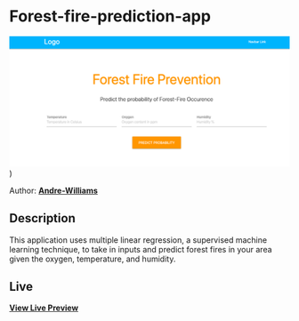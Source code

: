 # Forest-fire-prediction-app


![ForestFire Site](https://github.com/Andre-Williams22/Forest-fire-prediction-app/blob/master/static/materialize/img/screenshot.png))

Author: **[Andre-Williams](https://www.linkedin.com/in/andrewilliams22/)** 


## Description
This application uses multiple linear regression, a supervised machine learning technique, to take in inputs and predict forest fires in your area given the oxygen, temperature, and humidity. 


## Live

**[View Live Preview](https://text-summaryzer.herokuapp.com/)**




